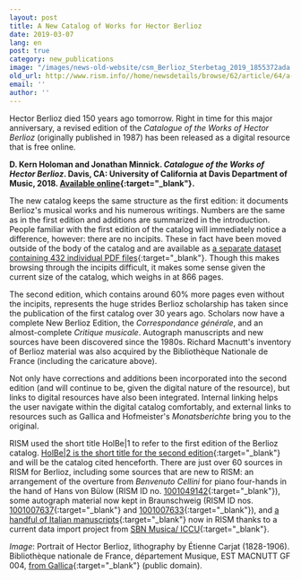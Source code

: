 ```yaml
---
layout: post
title: A New Catalog of Works for Hector Berlioz
date: 2019-03-07
lang: en
post: true
category: new_publications
image: "/images/news-old-website/csm_Berlioz_Sterbetag_2019_1855372ada.jpg"
old_url: http://www.rism.info//home/newsdetails/browse/62/article/64/a-new-catalog-of-works-for-hector-berlioz.html
email: ''
author: ''
---
```


Hector Berlioz died 150 years ago tomorrow. Right in time for this major anniversary, a revised edition of the _Catalogue of the Works of Hector Berlioz_ (originally published in 1987) has been released as a digital resource that is free online.

**D. Kern Holoman and Jonathan Minnick. _Catalogue of the Works of Hector Berlioz_. Davis, CA: University of California at Davis Department of Music, 2018. [Available online](https://escholarship.org/uc/item/1gh3t989){:target="_blank"}.**

The new catalog keeps the same structure as the first edition: it documents Berlioz's musical works and his numerous writings. Numbers are the same as in the first edition and additions are summarized in the introduction. People familiar with the first edition of the catalog will immediately notice a difference, however: there are no incipits. These in fact have been moved outside of the body of the catalog and are available as [a separate dataset containing 432 individual PDF files](https://dash.ucdavis.edu/stash/dataset/doi:10.25338/B8XG6Z){:target="_blank"}. Though this makes browsing through the incipits difficult, it makes some sense given the current size of the catalog, which weighs in at 866 pages.

The second edition, which contains around 60% more pages even without the incipits, represents the huge strides Berlioz scholarship has taken since the publication of the first catalog over 30 years ago. Scholars now have a complete New Berlioz Edition, the _Correspondance générale_, and an almost-complete _Critique musicale_. Autograph manuscripts and new sources have been discovered since the 1980s. Richard Macnutt's inventory of Berlioz material was also acquired by the Bibliothèque Nationale de France (including the caricature above).

Not only have corrections and additions been incorporated into the second edition (and will continue to be, given the digital nature of the resource), but links to digital resources have also been integrated. Internal linking helps the user navigate within the digital catalog comfortably, and external links to resources such as Gallica and Hofmeister's _Monatsberichte_ bring you to the original.

RISM used the short title HolBe|1 to refer to the first edition of the Berlioz catalog. [HolBe|2 is the short title for the second edition](https://opac.rism.info/metaopac/perma.do?v=rism&q=-1%3d%22pe13803%22&Language=en){:target="_blank"} and will be the catalog cited henceforth. There are just over 60 sources in RISM for Berlioz, including some sources that are new to RISM: an arrangement of the overture from _Benvenuto Cellini_ for piano four-hands in the hand of Hans von Bülow (RISM ID no. [1001049142](https://opac.rism.info/search?id=1001049142&View=rism&Language=en){:target="_blank"}), some autograph material now kept in Braunschweig (RISM ID nos. [1001007637](https://opac.rism.info/search?id=1001007637&View=rism&Language=en){:target="_blank"} and [1001007633](https://opac.rism.info/search?id=1001007633&View=rism&Language=en){:target="_blank"}), and [a handful of Italian manuscripts](https://opac.rism.info/search?View=rism&author=berlioz&siglum=I-*&Language=en){:target="_blank"} now in RISM thanks to a current data import project from [SBN Musica/ ICCU](https://opac.sbn.it/opacsbn/opac/iccu/musica.jsp){:target="_blank"}.

_Image_: Portrait of Hector Berlioz, lithography by Étienne Carjat (1828-1906). Bibliothèque nationale de France, département Musique, EST MACNUTT GF 004, [from Gallica](https://gallica.bnf.fr/ark:/12148/btv1b8454326z){:target="_blank"} (public domain).



